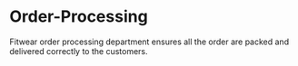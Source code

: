 # Order-Processing
Fitwear order processing department ensures all the order are packed and delivered correctly to the customers.
